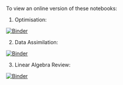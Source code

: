 To view an online version of these notebooks:


1. Optimisation:

[![Binder](https://img.shields.io/badge/View%20Jupyter%20Notebook-Click%20here-green)](https://nbviewer.jupyter.org/github/jg719/Optimisation-and-Data-Assimilation/blob/master/1.%20Optimisation/ACSE7-CourseworkB.ipynb)


2. Data Assimilation:

[![Binder](https://img.shields.io/badge/View%20Jupyter%20Notebook-Click%20here-green)](https://nbviewer.jupyter.org/github/jg719/Optimisation-and-Data-Assimilation/blob/master/2.%20Data%20Assimilation/ACSE7-CourseworkC.ipynb?flush_cache=True)


3. Linear Algebra Review:

[![Binder](https://img.shields.io/badge/View%20Jupyter%20Notebook-Click%20here-green)](https://nbviewer.jupyter.org/github/jg719/Optimisation-and-Data-Assimilation/blob/master/3.%20Linear%20Algebra%20Revision/ACSE7-CourseworkA.ipynb?flush_cache=true)
